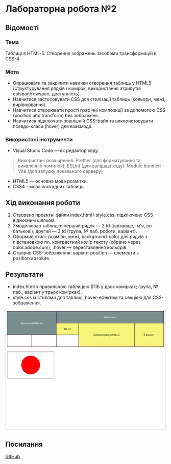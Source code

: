# Лабораторна робота №2

## Відомості

### Тема

Таблиці в HTML-5. Створення зображень засобами трансформацій в CSS-4

### Мета

- Опрацювати та закріпити навички створення таблиць у HTML5 (структурування рядків і комірок, використання атрибутів colspan/rowspan, доступність).
- Навчитися застосовувати CSS для стилізації таблиць (кольори, межі, вирівнювання).
- Навчитися створювати прості графічні композиції за допомогою CSS (position або transform) без зображень.
- Навчитися підключати зовнішній CSS-файл та використовувати псевдо-класи (hover) для взаємодії.

### Використані інструменти

- Visual Studio Code — як редактор коду.

> Використані розширення: Prettier (для форматування та виявленню помилок), ESLint (для валідації коду).
> Module bundler: Vite (для запуску локального серверу)

- HTML5 — основна мова розмітки.
- CSS4 - мова каскадних таблиць

## Хід виконання роботи

1. Створено проєктні файли index.html і style.css; підключено CSS відносним шляхом.
2. Змоделював таблицю: перший рядок — 2 td (прізвище, ім'я, по батькові), другий — 3 td (група, № лаб. роботи, варіант).
3. Оформив стилі: розміри, межі, background-color для рядків з підстановкою nn, контрастний колір тексту (обрано через color.adobe.com), :hover — переставлення кольорів.
4. Створив CSS-зображення: варіант position — елементи з position:absolute.

## Результати

- index.html з правильною таблицею (ПІБ у двох комірках; група, № лаб., варіант у трьох комірках).
- style.css із стилями для таблиці, hover-ефектом та секцією для CSS-зображення.

![alt text](image-1.png)

## Посилання

[GitHub](https://github.com/TockePie/front-end-uni/lab2)
